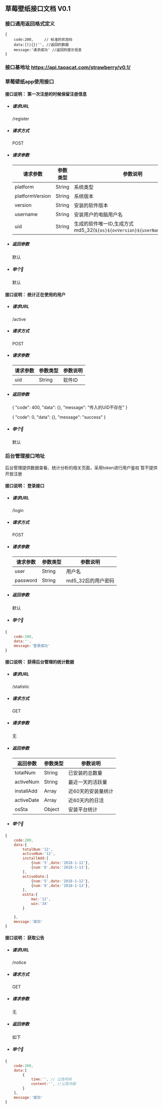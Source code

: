 ## 草莓壁纸接口文档 V0.1

### 接口通用返回格式定义
```
{
    code:200,     // 标准的状态码
    data:[]|{}|'', //返回的数据
    message:'请求成功' //返回的提示信息
}
```

### 接口基地址 https://api.taoacat.com/strawberry/v0.1/

### 草莓壁纸app使用接口

#### 接口说明： 第一次注册的时候保留注册信息
- ##### 请求URL
    /register
- ##### 请求方式
    POST
- ##### 请求参数
    请求参数|参数类型|参数说明
    --|--|--|
    platform|String|系统类型
    platformVersion|String|系统版本
    version|String|安装的软件版本
    username|String|安装用户的电脑用户名
    uid|String|生成的软件唯一ID,生成方式 md5_32(`${os}${ovVersion}${userName}${resTime}`)

- ##### 返回参数
    默认

- ##### 举个🌰
    默认

#### 接口说明： 统计正在使用的用户
- ##### 请求URL
    /active
- ##### 请求方式
    POST
- ##### 请求参数
    请求参数|参数类型|参数说明
    --|--|--|
    uid|String|软件ID

- ##### 返回参数
    {
        "code": 400,
        "data": {},
        "message": "传入的UID不存在"
    }

    {
        "code": 0,
        "data": {},
        "message": "success"
    }
- ##### 举个🌰
    默认


### 后台管理接口地址
后台管理提供数据查看、统计分析的相关页面，采用token进行用户鉴权
暂不提供开放注册

#### 接口说明： 登录接口
- ##### 请求URL
    /login
- ##### 请求方式
    POST
- ##### 请求参数
    请求参数|参数类型|参数说明
    --|--|--|
    user|String|用户名
    password|String|md5_32后的用户密码

- ##### 返回参数
    默认

- ##### 举个🌰
```js
{
    code:200,
    data:'',
    message:'登录成功'
}
```

#### 接口说明： 获得后台管理的统计数据
- ##### 请求URL
    /statistic
- ##### 请求方式
    GET
- ##### 请求参数
    无
- ##### 返回参数
    返回参数|参数类型|参数说明
    --|--|--|
    totalNum|String|已安装的总数量
    activeNum|String|最近一天的活跃量
    installAdd|Array|近60天的安装量统计
    activeDate|Array|近60天内的日活
    osSta|Object|安装平台统计


- ##### 举个🌰
```js
{
    code:200,
    data:{
        totalNum:'12',
        activeNum:'12',
        installAdd:[
            {num:'5',date:'2018-1-12'},
            {num:'6',date:'2018-1-13'},
        ],
        activeDate:[
            {num:'5',date:'2018-1-12'},
            {num:'6',date:'2018-1-13'},
        ],
        osSta:{
            mac:'12',
            win:'34'
        }

    },
    message:'成功'
}
```


#### 接口说明： 获取公告
- ##### 请求URL
    /notice
- ##### 请求方式
    GET
- ##### 请求参数
    无
- ##### 返回参数
    如下

- ##### 举个🌰
```js
{
    code:200,
    data:[
        {
            time:'', // 公告时间
            content:'', //公告内容
        }
    ],
    message:'成功'
}
```

